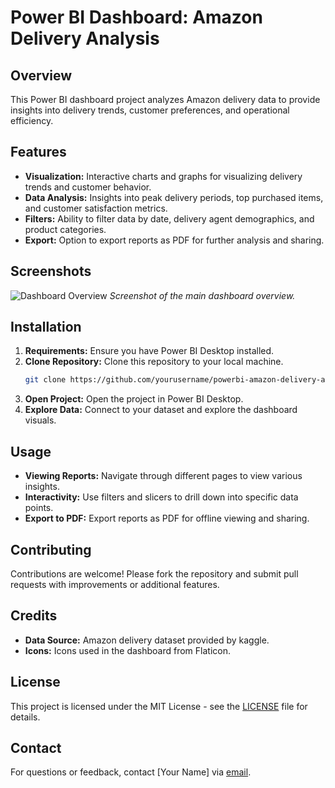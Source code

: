 # Power BI Dashboard: Amazon Delivery Analysis

## Overview
This Power BI dashboard project analyzes Amazon delivery data to provide insights into delivery trends, customer preferences, and operational efficiency.

## Features
- **Visualization:** Interactive charts and graphs for visualizing delivery trends and customer behavior.
- **Data Analysis:** Insights into peak delivery periods, top purchased items, and customer satisfaction metrics.
- **Filters:** Ability to filter data by date, delivery agent demographics, and product categories.
- **Export:** Option to export reports as PDF for further analysis and sharing.

## Screenshots
![Dashboard Overview](dashboard_screenshot.png)
*Screenshot of the main dashboard overview.*

## Installation
1. **Requirements:** Ensure you have Power BI Desktop installed.
2. **Clone Repository:** Clone this repository to your local machine.
   ```bash
   git clone https://github.com/yourusername/powerbi-amazon-delivery-analysis.git
   ```
3. **Open Project:** Open the project in Power BI Desktop.
4. **Explore Data:** Connect to your dataset and explore the dashboard visuals.

## Usage
- **Viewing Reports:** Navigate through different pages to view various insights.
- **Interactivity:** Use filters and slicers to drill down into specific data points.
- **Export to PDF:** Export reports as PDF for offline viewing and sharing.

## Contributing
Contributions are welcome! Please fork the repository and submit pull requests with improvements or additional features.

## Credits
- **Data Source:** Amazon delivery dataset provided by kaggle.
- **Icons:** Icons used in the dashboard from Flaticon.

## License
This project is licensed under the MIT License - see the [LICENSE](LICENSE) file for details.

## Contact
For questions or feedback, contact [Your Name] via [email](vidhi2821426@gmail.com).

